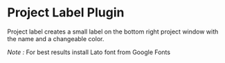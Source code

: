 # Project Label Plugin #

Project label creates a small label on the bottom right project window with the name and a changeable color.

*Note :* For best results install Lato font from Google Fonts
